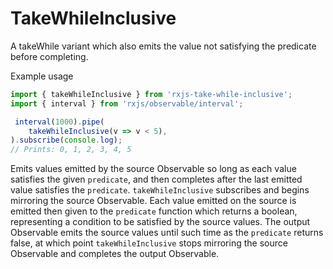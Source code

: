 # TakeWhileInclusive
A takeWhile variant which also emits the value not satisfying the predicate
before completing.

Example usage
```TypeScript
import { takeWhileInclusive } from 'rxjs-take-while-inclusive';
import { interval } from 'rxjs/observable/interval';

 interval(1000).pipe(
    takeWhileInclusive(v => v < 5),
).subscribe(console.log);
// Prints: 0, 1, 2, 3, 4, 5
```

Emits values emitted by the source Observable so long as each value satisfies
the given `predicate`, and then completes after the last emitted value satisfies
the `predicate`.  `takeWhileInclusive` subscribes and begins mirroring the
source Observable. Each value emitted on the source is emitted then given to the
`predicate` function which returns a boolean, representing a condition to be
satisfied by the source values. The output Observable emits the source values
until such time as the `predicate` returns false, at which point
`takeWhileInclusive` stops mirroring the source Observable and completes the
output Observable.
